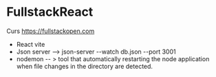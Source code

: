 # FullstackReact
Curs https://fullstackopen.com

* React vite
* Json server --> json-server --watch db.json --port 3001 
* nodemon -- > tool that automatically restarting the node application when file changes in the directory are detected.
